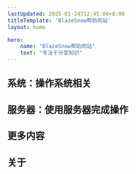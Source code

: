 ```yaml
---
lastUpdated: 2025-01-24T12:45:00+8:00
titleTemplate: 'BlazeSnow帮助网站'
layout: home

hero:
    name: "BlazeSnow帮助网站"
    text: "专注于分享知识"
---
```


<script setup>
import system from '.homepage/system.vue'
import server from '.homepage/server.vue'
import more from '.homepage/more.vue'
import about from '.homepage/about.vue'
</script>

## 系统：操作系统相关

<system />

## 服务器：使用服务器完成操作

<server />

## 更多内容

<more />

## 关于

<about />
